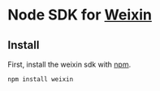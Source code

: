 # Node SDK for [Weixin](http://mp.weixin.qq.com)

## Install

First, install the weixin sdk with [npm](http://npmjs.org).
```
npm install weixin
```